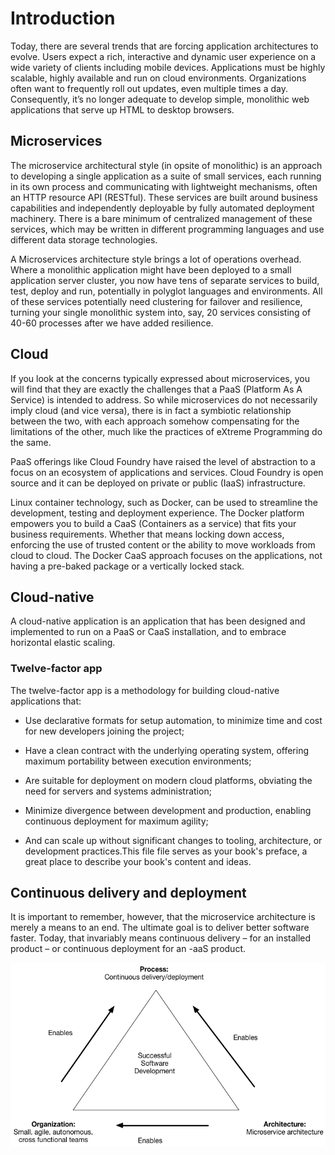 # Introduction

Today, there are several trends that are forcing application architectures to evolve. Users expect a rich, interactive and dynamic user experience on a wide variety of clients including mobile devices. Applications must be highly scalable, highly available and run on cloud environments. Organizations often want to frequently roll out updates, even multiple times a day. Consequently, it’s no longer adequate to develop simple, monolithic web applications that serve up HTML to desktop browsers.

## **Microservices**

The microservice architectural style \(in opsite of monolithic\) is an approach to developing a single application as a suite of small services, each running in its own process and communicating with lightweight mechanisms, often an HTTP resource API \(RESTful\). These services are built around business capabilities and independently deployable by fully automated deployment machinery. There is a bare minimum of centralized management of these services, which may be written in different programming languages and use different data storage technologies.

A Microservices architecture style brings a lot of operations overhead. Where a monolithic application might have been deployed to a small application server cluster, you now have tens of separate services to build, test, deploy and run, potentially in polyglot languages and environments. All of these services potentially need clustering for failover and resilience, turning your single monolithic system into, say, 20 services consisting of 40-60 processes after we have added resilience.

## **Cloud**

If you look at the concerns typically expressed about microservices, you will find that they are exactly the challenges that a PaaS \(Platform As A Service\) is intended to address. So while microservices do not necessarily imply cloud \(and vice versa\), there is in fact a symbiotic relationship between the two, with each approach somehow compensating for the limitations of the other, much like the practices of eXtreme Programming do the same.

PaaS offerings like Cloud Foundry have raised the level of abstraction to a focus on an ecosystem of applications and services. Cloud Foundry is open source and it can be deployed on private or public \(IaaS\) infrastructure.

Linux container technology, such as Docker, can be used to streamline the development, testing and deployment experience. The Docker platform empowers you to build a CaaS \(Containers as a service\) that fits your business requirements. Whether that means locking down access, enforcing the use of trusted content or the ability to move workloads from cloud to cloud. The Docker CaaS approach focuses on the applications, not having a pre-baked package or a vertically locked stack.

## **Cloud-native**

A cloud-native application is an application that has been designed and implemented to run on a PaaS or CaaS installation, and to embrace horizontal elastic scaling.

### **Twelve-factor app**

The twelve-factor app is a methodology for building cloud-native applications that:

* Use declarative formats for setup automation, to minimize time and cost for new developers joining the project;

* Have a clean contract with the underlying operating system, offering maximum portability between execution environments;

* Are suitable for deployment on modern cloud platforms, obviating the need for servers and systems administration;

* Minimize divergence between development and production, enabling continuous deployment for maximum agility;

* And can scale up without significant changes to tooling, architecture, or development practices.This file file serves as your book's preface, a great place to describe your book's content and ideas.

## Continuous delivery and deployment

It is important to remember, however, that the microservice architecture is merely a means to an end. The ultimate goal is to deliver better software faster. Today, that invariably means continuous delivery – for an installed product – or continuous deployment for an -aaS product.

![](/assets/successtriangle.png)



